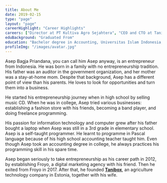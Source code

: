 ```yaml
---
title: About Me
date: 2019-02-15
type: "page"
layout: "page"
careerHighlight: "Career Highlights"
careers: ["Director at PT Kultiva Agro Sejahtera", "CEO and CTO at Tanibox OÜ", "Ex-CTO at PT Froyo Kreatif Indonesia"]
eduBackground: "Graduated From"
education: "Bachelor degree in Accounting, Universitas Islam Indonesia, 2005"
profileImg: "/images/avatar.jpg"
---
```


Asep Bagja Priandana, you can call him Asep anyway, is an entrepreneur from Indonesia. He was born in a family with no entrepreneurship tradition. His father was an auditor in the government organization, and her mother was a stay-at-home mom. Despite that background, Asep has a different point of view than his parents. He loves to look for opportunities and turn them into a business.

He started his entrepreneurship journey when in high school by selling music CD. When he was in college, Asep tried various businesses: establishing a fashion store with his friends, becoming a band player, and doing freelance programming.

His passion for information technology and computer grew after his father bought a laptop when Asep was still in a 3rd grade in elementary school. Asep is a self-taught programmer. He learnt to programme in Pascal language because of his high school accounting teacher taught him. Even though Asep took an accounting degree in college, he always practices his programming skill in his spare time.

Asep began seriously to take entrepreneurship as his career path in 2012, by establishing Froyo, a digital marketing agency with his friend. Then he exited from Froyo in 2017. After that, he founded **[Tanibox](https://tanibox.com)**, an agriculture technology company in Estonia, together with his wife.
